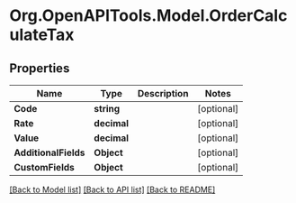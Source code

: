 # Org.OpenAPITools.Model.OrderCalculateTax

## Properties

Name | Type | Description | Notes
------------ | ------------- | ------------- | -------------
**Code** | **string** |  | [optional] 
**Rate** | **decimal** |  | [optional] 
**Value** | **decimal** |  | [optional] 
**AdditionalFields** | **Object** |  | [optional] 
**CustomFields** | **Object** |  | [optional] 

[[Back to Model list]](../README.md#documentation-for-models) [[Back to API list]](../README.md#documentation-for-api-endpoints) [[Back to README]](../README.md)

